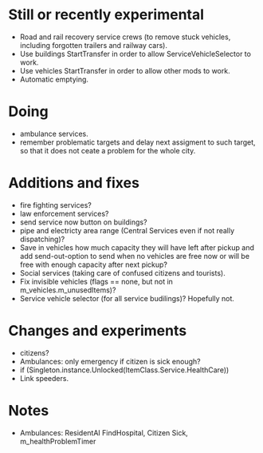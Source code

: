 # Still or recently experimental
- Road and rail recovery service crews (to remove stuck vehicles, including forgotten trailers and railway cars).
- Use buildings StartTransfer in order to allow ServiceVehicleSelector to work.
- Use vehicles StartTransfer in order to allow other mods to work.
- Automatic emptying.

# Doing
- ambulance services.
- remember problematic targets and delay next assigment to such target, so that it does not ceate a problem for the whole city.

# Additions and fixes

- fire fighting services?
- law enforcement services?
- send service now button on buildings?
- pipe and electricty area range (Central Services even if not really dispatching)?
- Save in vehicles how much capacity they will have left after pickup and add send-out-option to send when no vehicles are free now or will be free with enough capacity after next pickup?
- Social services (taking care of confused citizens and tourists).
- Fix invisible vehicles (flags == none, but not in m_vehicles.m_unusedItems)?
- Service vehicle selector (for all service budilings)? Hopefully not.

# Changes and experiments

- citizens?
- Ambulances: only emergency if citizen is sick enough?
- if (Singleton<UnlockManager>.instance.Unlocked(ItemClass.Service.HealthCare))
- Link speeders.

# Notes

- Ambulances: ResidentAI FindHospital, Citizen Sick, m_healthProblemTimer
